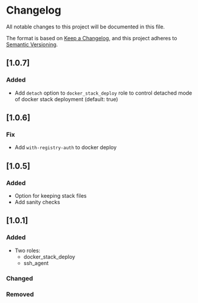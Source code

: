 # Changelog

All notable changes to this project will be documented in this file.

The format is based on [Keep a Changelog](https://keepachangelog.com/en/1.1.0/),
and this project adheres to [Semantic Versioning](https://semver.org/spec/v2.0.0.html).

## [1.0.7]

### Added

- Add `detach` option to `docker_stack_deploy` role to control detached mode of docker stack deployment (default: true)

## [1.0.6]

### Fix

- Add `with-registry-auth` to docker deploy

## [1.0.5]

### Added

- Option for keeping stack files
- Add sanity checks

## [1.0.1]

### Added

- Two roles:
  - docker_stack_deploy
  - ssh_agent

### Changed

### Removed

